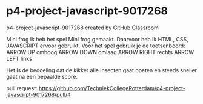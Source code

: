 # p4-project-javascript-9017268
p4-project-javascript-9017268 created by GitHub Classroom

Mini frog
Ik heb het spel Mini frog gemaakt.
Daarvoor heb ik HTML, CSS, JAVASCRIPT ervoor gebruikt.
Voor het spel gebruik je de toetsenboord:
ARROW UP omhoog
ARROW DOWN omlaag
ARROW RIGHT rechts
ARROW LEFT links

Het is de bedoeling dat de kikker alle insecten gaat opeten en steeds sneller gaat na een bepaalde score.

pull request:
https://github.com/TechniekCollegeRotterdam/p4-project-javascript-9017268/pull/4
